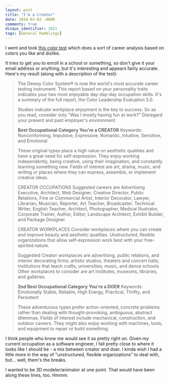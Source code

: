 ```yaml
---
layout: post
title: "I'm a Creator"
date: 2010-03-02 -0800
comments: true
disqus_identifier: 1621
tags: [General Ramblings]
---
```

I went and took [this color
test](http://www.careerpath.com/career-tests/colorcareercounselor.aspx)
which does a sort of career analysis based on colors you like and
dislike.

It tries to get you to enroll in a school or something, so don't give it
your email address or anything, but it's interesting and appears fairly
accurate. Here's my result (along with a description of the test):

> The Dewey Color System® is now the world's most accurate career
> testing instrument. This report based on your personality traits
> indicates your two most enjoyable day-day-day occupation skills. It's
> a summary of the full report, the Color Leadership Evaluation 5.0.
>
> Studies indicate workplace enjoyment is the key to success. So as you
> read, consider only "Was I mostly having fun at work?" Disregard your
> present and past employer's environment.
>
> **Best Occupational Category
> You're a CREATOR**
> Keywords: Nonconforming, Impulsive, Expressive, Romantic, Intuitive,
> Sensitive, and Emotional
>
> These original types place a high value on aesthetic qualities and
> have a great need for self-expression. They enjoy working
> independently, being creative, using their imagination, and constantly
> learning something new. Fields of interest are art, drama, music, and
> writing or places where they can express, assemble, or implement
> creative ideas.
>
> CREATOR OCCUPATIONS
> Suggested careers are Advertising Executive, Architect, Web Designer,
> Creative Director, Public Relations, Fine or Commercial Artist,
> Interior Decorator, Lawyer, Librarian, Musician, Reporter, Art
> Teacher, Broadcaster, Technical Writer, English Teacher, Architect,
> Photographer, Medical Illustrator, Corporate Trainer, Author, Editor,
> Landscape Architect, Exhibit Builder, and Package Designer.
>
> CREATOR WORKPLACES
> Consider workplaces where you can create and improve beauty and
> aesthetic qualities. Unstructured, flexible organizations that allow
> self-expression work best with your free-spirited nature.
>
> Suggested Creator workplaces are advertising, public relations, and
> interior decorating firms; artistic studios, theaters and concert
> halls; institutions that teach crafts, universities, music, and dance
> schools. Other workplaces to consider are art institutes, museums,
> libraries, and galleries.
>
> **2nd Best Occupational Category
> You're a DOER**
> Keywords: Emotionally Stable, Reliable, High Energy, Practical,
> Thrifty, and Persistent
>
> These adventurous types prefer action-oriented, concrete problems
> rather than dealing with thought-provoking, ambiguous, abstract
> dilemmas. Fields of interest include mechanical, construction, and
> outdoor careers. They might also enjoy working with machines, tools,
> and equipment to repair or build something.

I think people who know me would see it as pretty right on. Given my
current occupation as a software engineer, I fall pretty close to where
it looks like I should be - a mix between creator and doer. I kinda wish
I had a little more in the way of "unstructured, flexible organizations"
to deal with, but... well, them's the breaks.

I wanted to be 3D modeler/animator at one point. That would have been
along these lines, too. Hmmm.

